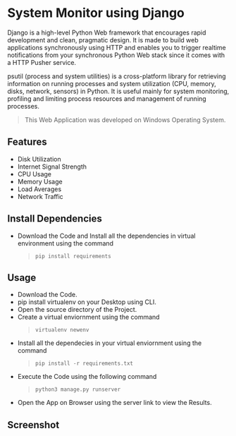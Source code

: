 # System Monitor using Django

Django is a high-level Python Web framework that encourages rapid development and clean, pragmatic design. It is made to build web applications synchronously using HTTP and enables you to trigger realtime notifications from your synchronous Python Web stack since it comes with a HTTP Pusher service. 

psutil (process and system utilities) is a cross-platform library for retrieving information on running processes and system utilization (CPU, memory, disks, network, sensors) in Python. It is useful mainly for system monitoring, profiling and limiting process resources and management of running processes.

> This Web Application was developed on Windows Operating System.

## Features

* Disk Utilization
* Internet Signal Strength
* CPU Usage
* Memory Usage
* Load Averages
* Network Traffic

## Install Dependencies

* Download the Code and Install all the dependencies in virtual environment using the command
  >  `pip install requirements`

## Usage

* Download the Code.
* pip install virtualenv on your Desktop using CLI.
* Open the source directory of the Project.
* Create a virtual enviornment using the command
  > `virtualenv newenv`
* Install all the dependecies in your virtual enviornment using the command
  > `pip install -r requirements.txt`
* Execute the Code using the following command
  > `python3 manage.py runserver`
* Open the App on Browser using the server link to view the Results.

## Screenshot

